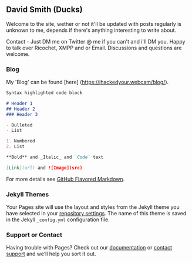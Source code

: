 ## David Smith (Ducks)

Welcome to the site, wether or not it'll be updated with posts regularly is unknown to me, depends if there's anything interesting to write about. 

Contact - Just DM me on Twitter @ me if you can't and i'll DM you. Happy to talk over Ricochet, XMPP and or Email. Discussions and questions are welcome.

### Blog

My 'Blog' can be found [here] (https://ihackedyour.webcam/blog/). 

```markdown
Syntax highlighted code block

# Header 1
## Header 2
### Header 3

- Bulleted
- List

1. Numbered
2. List

**Bold** and _Italic_ and `Code` text

[Link](url) and ![Image](src)
```

For more details see [GitHub Flavored Markdown](https://guides.github.com/features/mastering-markdown/).

### Jekyll Themes

Your Pages site will use the layout and styles from the Jekyll theme you have selected in your [repository settings](https://github.com/DavidSmithCode/davidsmithcode.github.io/settings). The name of this theme is saved in the Jekyll `_config.yml` configuration file.

### Support or Contact

Having trouble with Pages? Check out our [documentation](https://help.github.com/categories/github-pages-basics/) or [contact support](https://github.com/contact) and we’ll help you sort it out.
